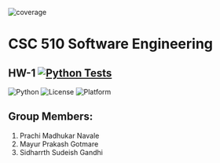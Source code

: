 ![coverage](https://img.shields.io/badge/coverage-92.86%25-brightgreen)

# CSC 510 Software Engineering 
## HW-1 [![Python Tests](https://github.com/SE-Group-95/HW-1/actions/workflows/main.yml/badge.svg?branch=main)](https://github.com/SE-Group-95/HW-1/actions/workflows/main.yml)

![Python](https://img.shields.io/badge/language-Python-blue)
![License](https://img.shields.io/badge/license-AGPL--3.0-red)
![Platform](https://img.shields.io/badge/platform-Linux-brightgreen)

## Group Members:
1. Prachi Madhukar Navale
2. Mayur Prakash Gotmare
3. Sidharrth Sudeish Gandhi

